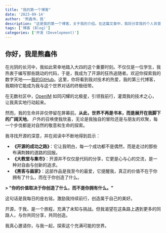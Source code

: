 ```yaml
---
title: "我的第一个博客"
date: '2023-09-14'
author: '熊鑫伟，我'
description: "这是我的第一个博客，关于我的介绍。在这篇文章中，我将分享我的个人背景、兴趣以及我为什么开始写博客。"
tags: ['博客 (Blog)']
categories: ['开发 (Development)']
---
```


## 你好，我是熊鑫伟

在光阴的长河中，我如此荣幸地踏入大四的这个重要时刻。不仅仅是一位学生，我热衷于编写那些跳动的代码，于是，我成为了开源的狂热追随者。欢迎你探索我的数字天地——[我的GitHub](https://github.com/cubxxw)。这里，你将看到我对技术的热爱，我的第三代博客，我期待它能成为我与这个世界对话的终极纽带。

在无数社区中，[OpenIM](http://github.com/OpenIMSDK/Open-IM-Server) 如同闪耀的北极星，引领我前行，灌溉我的技术之心，让我真实地行动起来。

然而，我的生命并非仅停留在屏幕前。**从此，世界不再是书本，而是展开在我脚下的广阔天地**。 户外的召唤使我欣喜，无论是我独自的冒险还是与朋友的欢聚，每一个步伐都是对自然的敬意和生命的探索。

我寻找开源的深意，并在阅读中不断地得到启示：

+ **《开源的成功之路》**：它让我明白，每一个成功都不是偶然，而是走过的那些布满荆棘的道路的回报。
+ **《大教堂与集市》**：开源并不仅仅是代码的分享，它更是心与心的交流，是一种对自由与创新的追求。
+ **《黑客与画家》**：这部作品是我至今的最爱，它提醒我，真正的价值不在于你拥有了什么，而在于你创造了什么。

**> "你的价值取决于你创造了什么，而不是你拥有什么。"**

这句话是我每日的座右铭，激励我持续前行，创造属于自己的美好。

开源，于我，是一个旅程，充满了未知与挑战。但我渴望在这条路上遇到更多的同路人，与你共同分享，共同创造。

我真心邀请你，与我一起，探索这个充满可能的世界。